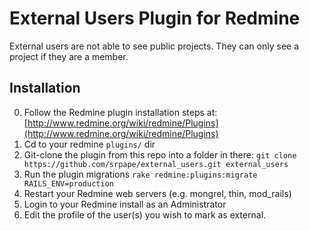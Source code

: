 External Users Plugin for Redmine
=================================

External users are not able to see public projects. They can only see a project if they are a member.

Installation 
------------

0. Follow the Redmine plugin installation steps at: [http://www.redmine.org/wiki/redmine/Plugins](http://www.redmine.org/wiki/redmine/Plugins)
1. Cd to your redmine `plugins/` dir
2. Git-clone the plugin from this repo into a folder in there: `git clone https://github.com/srpape/external_users.git external_users`
3. Run the plugin migrations `rake redmine:plugins:migrate RAILS_ENV=production`
4. Restart your Redmine web servers (e.g. mongrel, thin, mod_rails)
5. Login to your Redmine install as an Administrator
6. Edit the profile of the user(s) you wish to mark as external.

